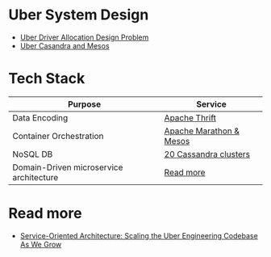# Uber System Design
- [Uber Driver Allocation Design Problem](UberDriverAllocationDesignProblem/Readme.md)
- [Uber Casandra and Mesos](UberCasandraMesos/Readme.md)

# Tech Stack

| Purpose                                 | Service                                                                                                                  |
|-----------------------------------------|--------------------------------------------------------------------------------------------------------------------------|
| Data Encoding                           | [Apache Thrift](../../1_HLDDesignComponents/2_APITechOptions/EncodingLibraries/Thrift.md)                                |
| Container Orchestration                 | [Apache Marathon & Mesos](../../1_HLDDesignComponents/6_ContainerOrchestrationServices/ApacheMarathon&Mesos.md)          |
| NoSQL DB                                | [20 Cassandra clusters](../../1_HLDDesignComponents/3_DatabaseComponents/NoSQL-Databases/WideColumnDB/ApacheCasandra.md) |
| Domain-Driven microservice architecture | [Read more](https://www.uber.com/en-IN/blog/microservice-architecture/)                                                                                                            |

# Read more
- [Service-Oriented Architecture: Scaling the Uber Engineering Codebase As We Grow](https://www.uber.com/en-IN/blog/service-oriented-architecture/)



